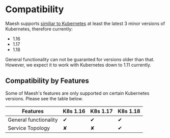 # Compatibility

Maesh supports [similiar to Kubernetes](https://kubernetes.io/docs/setup/release/version-skew-policy/#supported-versions) at least the latest 3 minor versions of Kubernetes, therefore currently:

* 1.16
* 1.17
* 1.18

General functionality can not be guaranted for versions older than that. However, we expect it to work with Kubernetes down to 1.11 currently.

## Compatibility by Features

Some of Maesh's features are only supported on certain Kubernetes versions. Please see the table below.

 | Features              | K8s 1.16 | K8s 1.17 | K8s 1.18 |
 |-----------------------|----------|----------|----------|
 | General functionality | ✔        | ✔        | ✔        |
 | Service Topology      | ✘        | ✘        | ✔        |
